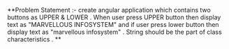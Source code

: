 **Problem Statement :- 
create angular application which contains two buttons as UPPER & LOWER . 
When user press UPPER button then display text as "MARVELLOUS INFOSYSTEM" and 
if user press lower button then display text as "marvellous infosystem" . 
String should be the part of class characteristics . 
**
